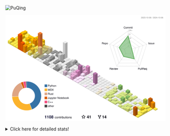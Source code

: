 ![PuQing](https://user-images.githubusercontent.com/27223114/171565019-9a56fae6-b08b-421f-99db-7e830da42371.png)

![](./profile-3d-contrib/profile-season-animate.svg)

<details>
<summary>Click here for detailed stats!</summary>

<!--START_SECTION:waka-->
![Lines of code](https://img.shields.io/badge/From%20Hello%20World%20I%27ve%20Written-1.5%20million%20lines%20of%20code-blue)

**🐱 My GitHub Data** 

> 📦 403.3 kB Used in GitHub's Storage 
 > 
> 🏆 599 Contributions in the Year 2024
 > 
> 🚫 Not Opted to Hire
 > 
> 📜 57 Public Repositories 
 > 
> 🔑 29 Private Repositories 
 > 
**I'm a Night 🦉** 

```text
🌞 Morning                489 commits         █░░░░░░░░░░░░░░░░░░░░░░░░   05.86 % 
🌆 Daytime                3664 commits        ███████████░░░░░░░░░░░░░░   43.88 % 
🌃 Evening                2098 commits        ██████░░░░░░░░░░░░░░░░░░░   25.13 % 
🌙 Night                  2099 commits        ██████░░░░░░░░░░░░░░░░░░░   25.14 % 
```


📊 **This Week I Spent My Time On** 

```text
💬 Programming Languages: 
Browsing                 10 hrs 45 mins      ███████░░░░░░░░░░░░░░░░░░   26.38 % 
Fish Touching            5 hrs 58 mins       ████░░░░░░░░░░░░░░░░░░░░░   14.66 % 
Rust                     5 hrs 30 mins       ███░░░░░░░░░░░░░░░░░░░░░░   13.53 % 
GitHubing                5 hrs 15 mins       ███░░░░░░░░░░░░░░░░░░░░░░   12.89 % 
Python                   4 hrs 25 mins       ███░░░░░░░░░░░░░░░░░░░░░░   10.85 % 

🔥 Editors: 
Chrome                   26 hrs 13 mins      ████████████████░░░░░░░░░   64.33 % 
VS Code                  11 hrs 13 mins      ███████░░░░░░░░░░░░░░░░░░   27.56 % 
fish                     2 hrs 19 mins       █░░░░░░░░░░░░░░░░░░░░░░░░   05.69 % 
Obsidian                 59 mins             █░░░░░░░░░░░░░░░░░░░░░░░░   02.43 % 

💻 Operating System: 
Mac                      29 hrs 31 mins      ██████████████████░░░░░░░   72.44 % 
WSL                      8 hrs 24 mins       █████░░░░░░░░░░░░░░░░░░░░   20.63 % 
Linux                    2 hrs 49 mins       ██░░░░░░░░░░░░░░░░░░░░░░░   06.93 % 
```


<!--END_SECTION:waka-->
</details>
